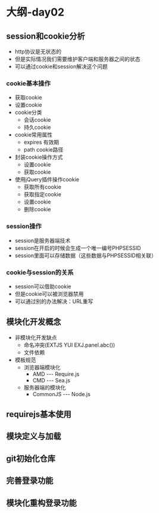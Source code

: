 # 大纲-day02

## session和cookie分析
- http协议是无状态的
- 但是实际情况我们需要维护客户端和服务器之间的状态
- 可以通过cookie和session解决这个问题

### cookie基本操作
- 获取cookie
- 设置cookie
- cookie分类
    + 会话cookie
    + 持久cookie
- cookie常用属性
    + expires 有效期
    + path cookie路径
- 封装cookie操作方式
    + 设置cookie
    + 获取cookie
- 使用jQuery插件操作cookie
    + 获取所有cookie
    + 获取指定cookie
    + 设置cookie
    + 删除cookie

### session操作
- session是服务器端技术
- session在开启的时候会生成一个唯一编号PHPSESSID
- session里面可以存储数据（这些数据与PHPSESSID相关联）

### cookie与session的关系
- session可以借助cookie
- 但是cookie可以被浏览器禁用
- 可以通过别的办法解决：URL重写

## 模块化开发概念
- 非模块化开发缺点
    + 命名冲突(EXTJS YUI EXJ.panel.abc())
    + 文件依赖
- 模板规范
    + 浏览器端模块化
        * AMD --- Require.js
        * CMD --- Sea.js
    + 服务器端的模块化
        * CommonJS --- Node.js

## requirejs基本使用

## 模块定义与加载

## git初始化仓库

## 完善登录功能

## 模块化重构登录功能






